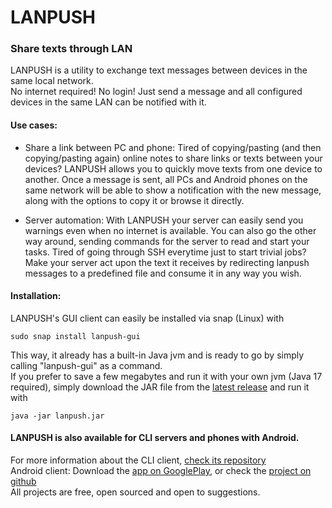 # LANPUSH
### Share texts through LAN


LANPUSH is a utility to exchange text messages between devices in the same local network.<br>
No internet required! No login! Just send a message and all configured devices in the same LAN can be notified with it.

#### Use cases:
- Share a link between PC and phone:
Tired of copying/pasting (and then copying/pasting again) online notes to share links or texts between your devices?
LANPUSH allows you to quickly move texts from one device to another.
Once a message is sent, all PCs and Android phones on the same network will be able to show a notification with the new message, along with the options to copy it or browse it directly.

- Server automation:
With LANPUSH your server can easily send you warnings even when no internet is available.
You can also go the other way around, sending commands for the server to read and start your tasks.
Tired of going through SSH everytime just to start trivial jobs? Make your server act upon the text it receives by redirecting lanpush messages to a predefined file and consume it in any way you wish.

#### Installation:
LANPUSH's GUI client can easily be installed via snap (Linux) with
```
sudo snap install lanpush-gui
```
This way, it already has a built-in Java jvm and is ready to go by simply calling "lanpush-gui" as a command.<br>
If you prefer to save a few megabytes and run it with your own jvm (Java 17 required), simply download the JAR file from the [latest release](https://github.com/leandrocm86/lanpush/releases/latest) and run it with
```
java -jar lanpush.jar
```

#### LANPUSH is also available for CLI servers and phones with Android.
For more information about the CLI client, [check its repository](https://github.com/leandrocm86/lanpush-cli/)<br>
Android client: Download  the [app on GooglePlay](https://play.google.com/store/apps/details?id=lcm.lanpush), or check the [project on github](https://github.com/leandrocm86/lanpush-android)<br>
All projects are free, open sourced and open to suggestions.
